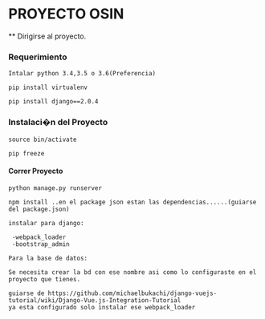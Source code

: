 # PROYECTO OSIN
** Dirigirse al proyecto.
### Requerimiento
```
Intalar python 3.4,3.5 o 3.6(Preferencia)
```
```
pip install virtualenv
```
```
pip install django==2.0.4
```

### Instalaci�n del Proyecto
```
source bin/activate
```
```
pip freeze
```
#### Correr Proyecto
```
python manage.py runserver

npm install ..en el package json estan las dependencias......(guiarse del package.json)

instalar para django:

 -webpack_loader
 -bootstrap_admin

Para la base de datos:

Se necesita crear la bd con ese nombre asi como lo configuraste en el proyecto que tienes.

guiarse de https://github.com/michaelbukachi/django-vuejs-tutorial/wiki/Django-Vue.js-Integration-Tutorial
ya esta configurado solo instalar ese webpack_loader
```


